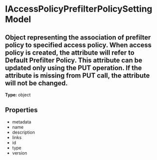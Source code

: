 # IAccessPolicyPrefilterPolicySettingModel

## Object representing the association of prefilter policy to specified access policy. When access policy is created, the attribute will refer to Default Prefilter Policy. This attribute can be updated only using the PUT operation. If the attribute is missing from PUT call, the attribute will not be changed.

**Type:** object

## Properties
* metadata
* name
* description
* links
* id
* type
* version
